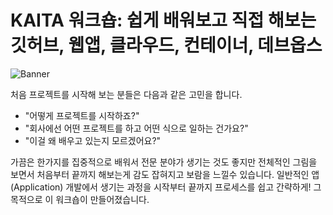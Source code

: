 # KAITA 워크숍: 쉽게 배워보고 직접 해보는 깃허브, 웹앱, 클라우드, 컨테이너, 데브옵스

![Banner](./images/banner.jpg)

처음 프로젝트를 시작해 보는 분들은 다음과 같은 고민을 합니다. 
- "어떻게 프로젝트를 시작하죠?"
- "회사에선 어떤 프로젝트를 하고 어떤 식으로 일하는 건가요?"
- "이걸 왜 배우고 있는지 모르겠어요?"

가끔은 한가지를 집중적으로 배워서 전문 분야가 생기는 것도 좋지만 전체적인 그림을 보면서 처음부터 끝까지 해보는게 감도 잡혀지고 보람을 느낄수 있습니다. 일반적인 앱 (Application) 개발에서 생기는 과정을 시작부터 끝까지 프로세스를 쉽고 간략하게! 그 목적으로 이 워크숍이 만들어졌습니다.

